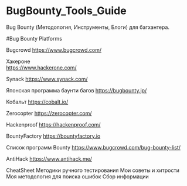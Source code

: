 # BugBounty_Tools_Guide
Bug Bounty (Методология, Инструменты, Блоги) для  багхантера. 




#Bug Bounty Platforms

Bugcrowd 
https://www.bugcrowd.com/

Хакероне  
https://www.hackerone.com/

Synack 
https://www.synack.com/

Японская программа баунти багов 
https://bugbounty.jp/

Кобальт 
https://cobalt.io/

Zerocopter 
https://zerocopter.com/

Hackenproof 
https://hackenproof.com/

BountyFactory 
https://bountyfactory.io

Список программ Bounty 
https://www.bugcrowd.com/bug-bounty-list/

AntiHack 
https://www.antihack.me/


CheatSheet
Методики ручного тестирования
Мои советы и хитрости
Моя методология для поиска ошибок
Сбор информации 














